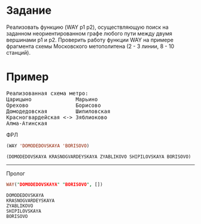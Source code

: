 Задание
=======
Реализовать функцию (WAY p1 p2), осуществляющую поиск на заданном неориентированном графе любого пути между двумя вершинами p1 и p2.
Проверить работу функции WAY на примере фрагмента схемы Московского метополитена (2 - 3 линии, 8 - 10 станций).

Пример
======
<pre>
Реализованная схема метро:
Царицыно              Марьино
Орехово               Борисово
Домодедовская         Шипиловская
Красногвардейская <-> Зяблиоково
Алма-Атинская
</pre>

ФРЛ
```lisp
(WAY 'DOMODEDOVSKAYA 'BORISOVO)
```
```
(DOMODEDOVSKAYA KRASNOGVARDEYSKAYA ZYABLIKOVO SHIPILOVSKAYA BORISOVO)
```
---
Пролог
```prolog
WAY("DOMODEDOVSKAYA" "BORISOVO", [])
```
```
DOMODEDOVSKAYA
KRASNOGVARDEYSKAYA
ZYABLIKOVO
SHIPILOVSKAYA
BORISOVO
```

